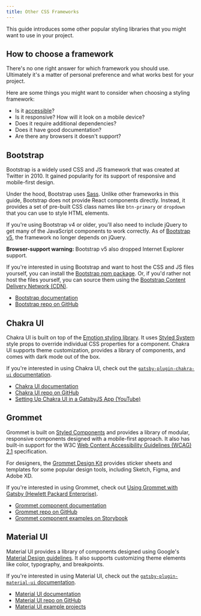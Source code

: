 ```yaml
---
title: Other CSS Frameworks
---
```


This guide introduces some other popular styling libraries that you might want to use in your project.

## How to choose a framework

There's no one right answer for which framework you should use. Ultimately it's a matter of personal preference and what works best for your project.

Here are some things you might want to consider when choosing a styling framework:

- Is it [accessible](https://www.gatsbyjs.org/docs/making-your-site-accessible/)?
- Is it responsive? How will it look on a mobile device?
- Does it require additional dependencies?
- Does it have good documentation?
- Are there any browsers it doesn't support?

## Bootstrap

Bootstrap is a widely used CSS and JS framework that was created at Twitter in 2010. It gained popularity for its support of responsive and mobile-first design.

Under the hood, Bootstrap uses [Sass](https://sass-lang.com/). Unlike other frameworks in this guide, Bootstrap does not provide React components directly. Instead, it provides a set of pre-built CSS class names like `btn-primary` or `dropdown` that you can use to style HTML elements.

If you're using Bootstrap v4 or older, you'll also need to include jQuery to get many of the JavaScript components to work correctly. As of [Bootstrap v5](https://blog.getbootstrap.com/2020/06/16/bootstrap-5-alpha/), the framework no longer depends on jQuery.

**Browser-support warning:** Bootstrap v5 also dropped Internet Explorer support.

If you're interested in using Bootstrap and want to host the CSS and JS files yourself, you can install the [Bootstrap npm package](https://www.npmjs.com/package/bootstrap). Or, if you'd rather not host the files yourself, you can source them using the [Bootstrap Content Delivery Network (CDN)](https://www.bootstrapcdn.com/).

- [Bootstrap documentation](https://getbootstrap.com/docs)
- [Bootstrap repo on GitHub](https://github.com/twbs/bootstrap)

## Chakra UI

Chakra UI is built on top of the [Emotion styling library](/docs/emotion/). It uses [Styled System](https://styled-system.com/) style props to override individual CSS properties for a component. Chakra UI supports theme customization, provides a library of components, and comes with dark mode out of the box.

If you're interested in using Chakra UI, check out the [`gatsby-plugin-chakra-ui` documentation](/packages/gatsby-plugin-chakra-ui/?=chakra).

- [Chakra UI documentation](https://chakra-ui.com/getting-started)
- [Chakra UI repo on GitHub](https://github.com/chakra-ui/chakra-ui/)
- [Setting Up Chakra UI in a GatsbyJS App (YouTube)](https://www.youtube.com/watch?v=PjQHqDWnzGw)

## Grommet

Grommet is built on [Styled Components](/docs/styled-components/) and provides a library of modular, responsive components designed with a mobile-first approach. It also has built-in support for the W3C [Web Content Accessibility Guidelines (WCAG) 2.1](http://www.w3.org/WAI/intro/wcag) specification.

For designers, the [Grommet Design Kit](https://github.com/grommet/design-kit) provides sticker sheets and templates for some popular design tools, including Sketch, Figma, and Adobe XD.

If you're interested in using Grommet, check out [Using Grommet with Gatsby (Hewlett Packard Enterprise)](https://developer.hpe.com/blog/using-grommet-with-gatsby).

- [Grommet component documentation](https://v2.grommet.io/components)
- [Grommet repo on GitHub](https://github.com/grommet/grommet)
- [Grommet component examples on Storybook](https://storybook.grommet.io/)

## Material UI

Material UI provides a library of components designed using Google's [Material Design guidelines](https://material.io/design/introduction). It also supports customizing theme elements like color, typography, and breakpoints.

If you're interested in using Material UI, check out the [`gatsby-plugin-material-ui` documentation](/packages/gatsby-plugin-material-ui).

- [Material UI documentation](https://material-ui.com/)
- [Material UI repo on GitHub](https://github.com/mui-org/material-ui)
- [Material UI example projects](https://material-ui.com/getting-started/example-projects/)
